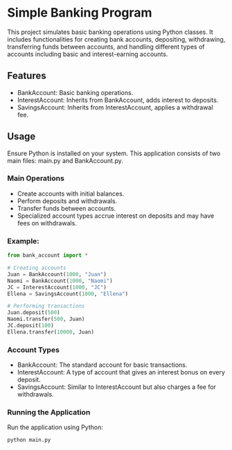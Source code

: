 # Simple Banking Program

This project simulates basic banking operations using Python classes. It includes functionalities for creating bank accounts, depositing, withdrawing, transferring funds between accounts, and handling different types of accounts including basic and interest-earning accounts.

## Features

- BankAccount: Basic banking operations.
- InterestAccount: Inherits from BankAccount, adds interest to deposits.
- SavingsAccount: Inherits from InterestAccount, applies a withdrawal fee.

## Usage

Ensure Python is installed on your system. This application consists of two main files: main.py and BankAccount.py.

### Main Operations

- Create accounts with initial balances.
- Perform deposits and withdrawals.
- Transfer funds between accounts.
- Specialized account types accrue interest on deposits and may have fees on withdrawals.

### Example:

```python
from bank_account import *

# Creating accounts
Juan = BankAccount(1000, "Juan")
Naomi = BankAccount(1000, "Naomi")
JC = InterestAccount(1000, "JC")
Ellena = SavingsAccount(1000, "Ellena")

# Performing transactions
Juan.deposit(500)
Naomi.transfer(500, Juan)
JC.deposit(100)
Ellena.transfer(10000, Juan)
```

### Account Types

- BankAccount: The standard account for basic transactions.
- InterestAccount: A type of account that gives an interest bonus on every deposit.
- SavingsAccount: Similar to InterestAccount but also charges a fee for withdrawals.

### Running the Application

Run the application using Python:

```zsh
python main.py
```


